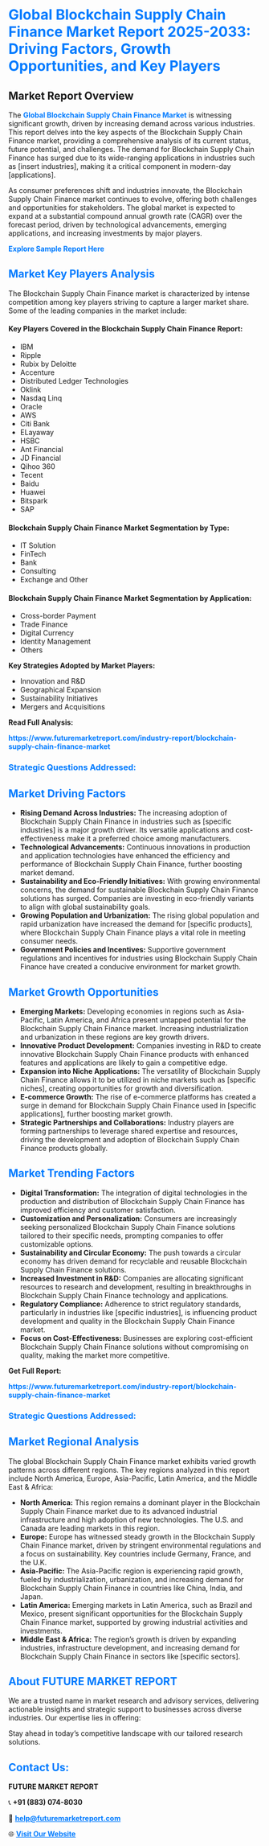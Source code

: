 <h1 style="color: #007BFF;">Global Blockchain Supply Chain Finance Market Report 2025-2033: Driving Factors, Growth Opportunities, and Key Players</h1>

<section id="overview">
<h2>Market Report Overview</h2>
<p>The <a href="https://www.futuremarketreport.com/industry-report/blockchain-supply-chain-finance-market" style="color: #007BFF; text-decoration: none;"><strong>Global Blockchain Supply Chain Finance Market</strong></a> is witnessing significant growth, driven by increasing demand across various industries. This report delves into the key aspects of the Blockchain Supply Chain Finance market, providing a comprehensive analysis of its current status, future potential, and challenges. The demand for Blockchain Supply Chain Finance has surged due to its wide-ranging applications in industries such as [insert industries], making it a critical component in modern-day [applications].</p>
<p>As consumer preferences shift and industries innovate, the Blockchain Supply Chain Finance market continues to evolve, offering both challenges and opportunities for stakeholders. The global market is expected to expand at a substantial compound annual growth rate (CAGR) over the forecast period, driven by technological advancements, emerging applications, and increasing investments by major players.</p>
</section>

<section id="overview">
<p><a href="https://www.futuremarketreport.com/request-sample/reportId=27415" style="color: #007BFF; text-decoration: none;"><strong>Explore Sample Report Here</strong></a></p>
</section>

<section id="key-players">
<h2 style="color: #007BFF;">Market Key Players Analysis</h2>
<p>The Blockchain Supply Chain Finance market is characterized by intense competition among key players striving to capture a larger market share. Some of the leading companies in the market include:</p>
<h4>Key Players Covered in the Blockchain Supply Chain Finance Report:</h4>
<ul><li>IBM</li><li>Ripple</li><li>Rubix by Deloitte</li><li>Accenture</li><li>Distributed Ledger Technologies</li><li>Oklink</li><li>Nasdaq Linq</li><li>Oracle</li><li>AWS</li><li>Citi Bank</li><li>ELayaway</li><li>HSBC</li><li>Ant Financial</li><li>JD Financial</li><li>Qihoo 360</li><li>Tecent</li><li>Baidu</li><li>Huawei</li><li>Bitspark</li><li>SAP</li></ul>
<h4>Blockchain Supply Chain Finance Market Segmentation by Type:</h4>
<ul><li>IT Solution</li><li>FinTech</li><li>Bank</li><li>Consulting</li><li>Exchange and Other</li></ul>

<h4>Blockchain Supply Chain Finance Market Segmentation by Application:</h4>
<ul><li>Cross-border Payment</li><li>Trade Finance</li><li>Digital Currency</li><li>Identity Management</li><li>Others</li></ul>
<p><strong>Key Strategies Adopted by Market Players:</strong></p>
<ul>
<li>Innovation and R&D</li>
<li>Geographical Expansion</li>
<li>Sustainability Initiatives</li>
<li>Mergers and Acquisitions</li>
</ul>
</section>

<section>
<p><strong>Read Full Analysis: </strong></p><a href="https://www.futuremarketreport.com/industry-report/blockchain-supply-chain-finance-market" style="color: #007BFF; text-decoration: none;"><strong>https://www.futuremarketreport.com/industry-report/blockchain-supply-chain-finance-market</strong></a>
<h3 style="color: #007BFF;">Strategic Questions Addressed:</h3>
</section>

<section id="driving-factors">
<h2 style="color: #007BFF;">Market Driving Factors</h2>
<ul>
<li><strong>Rising Demand Across Industries:</strong> The increasing adoption of Blockchain Supply Chain Finance in industries such as [specific industries] is a major growth driver. Its versatile applications and cost-effectiveness make it a preferred choice among manufacturers.</li>
<li><strong>Technological Advancements:</strong> Continuous innovations in production and application technologies have enhanced the efficiency and performance of Blockchain Supply Chain Finance, further boosting market demand.</li>
<li><strong>Sustainability and Eco-Friendly Initiatives:</strong> With growing environmental concerns, the demand for sustainable Blockchain Supply Chain Finance solutions has surged. Companies are investing in eco-friendly variants to align with global sustainability goals.</li>
<li><strong>Growing Population and Urbanization:</strong> The rising global population and rapid urbanization have increased the demand for [specific products], where Blockchain Supply Chain Finance plays a vital role in meeting consumer needs.</li>
<li><strong>Government Policies and Incentives:</strong> Supportive government regulations and incentives for industries using Blockchain Supply Chain Finance have created a conducive environment for market growth.</li>
</ul>
</section>

<section id="growth-opportunities">
<h2 style="color: #007BFF;">Market Growth Opportunities</h2>
<ul>
<li><strong>Emerging Markets:</strong> Developing economies in regions such as Asia-Pacific, Latin America, and Africa present untapped potential for the Blockchain Supply Chain Finance market. Increasing industrialization and urbanization in these regions are key growth drivers.</li>
<li><strong>Innovative Product Development:</strong> Companies investing in R&D to create innovative Blockchain Supply Chain Finance products with enhanced features and applications are likely to gain a competitive edge.</li>
<li><strong>Expansion into Niche Applications:</strong> The versatility of Blockchain Supply Chain Finance allows it to be utilized in niche markets such as [specific niches], creating opportunities for growth and diversification.</li>
<li><strong>E-commerce Growth:</strong> The rise of e-commerce platforms has created a surge in demand for Blockchain Supply Chain Finance used in [specific applications], further boosting market growth.</li>
<li><strong>Strategic Partnerships and Collaborations:</strong> Industry players are forming partnerships to leverage shared expertise and resources, driving the development and adoption of Blockchain Supply Chain Finance products globally.</li>
</ul>
</section>

<section id="trending-factors">
<h2 style="color: #007BFF;">Market Trending Factors</h2>
<ul>
<li><strong>Digital Transformation:</strong> The integration of digital technologies in the production and distribution of Blockchain Supply Chain Finance has improved efficiency and customer satisfaction.</li>
<li><strong>Customization and Personalization:</strong> Consumers are increasingly seeking personalized Blockchain Supply Chain Finance solutions tailored to their specific needs, prompting companies to offer customizable options.</li>
<li><strong>Sustainability and Circular Economy:</strong> The push towards a circular economy has driven demand for recyclable and reusable Blockchain Supply Chain Finance solutions.</li>
<li><strong>Increased Investment in R&D:</strong> Companies are allocating significant resources to research and development, resulting in breakthroughs in Blockchain Supply Chain Finance technology and applications.</li>
<li><strong>Regulatory Compliance:</strong> Adherence to strict regulatory standards, particularly in industries like [specific industries], is influencing product development and quality in the Blockchain Supply Chain Finance market.</li>
<li><strong>Focus on Cost-Effectiveness:</strong> Businesses are exploring cost-efficient Blockchain Supply Chain Finance solutions without compromising on quality, making the market more competitive.</li>
</ul>
</section>

<section>
<p><strong>Get Full Report: </strong></p><a href="https://www.futuremarketreport.com/industry-report/blockchain-supply-chain-finance-market" style="color: #007BFF; text-decoration: none;"><strong>https://www.futuremarketreport.com/industry-report/blockchain-supply-chain-finance-market</strong></a>
<h3 style="color: #007BFF;">Strategic Questions Addressed:</h3>
</section>


<section id="regional-analysis">
<h2 style="color: #007BFF;">Market Regional Analysis</h2>
<p>The global Blockchain Supply Chain Finance market exhibits varied growth patterns across different regions. The key regions analyzed in this report include North America, Europe, Asia-Pacific, Latin America, and the Middle East & Africa:</p>
<ul>
<li><strong>North America:</strong> This region remains a dominant player in the Blockchain Supply Chain Finance market due to its advanced industrial infrastructure and high adoption of new technologies. The U.S. and Canada are leading markets in this region.</li>
<li><strong>Europe:</strong> Europe has witnessed steady growth in the Blockchain Supply Chain Finance market, driven by stringent environmental regulations and a focus on sustainability. Key countries include Germany, France, and the U.K.</li>
<li><strong>Asia-Pacific:</strong> The Asia-Pacific region is experiencing rapid growth, fueled by industrialization, urbanization, and increasing demand for Blockchain Supply Chain Finance in countries like China, India, and Japan.</li>
<li><strong>Latin America:</strong> Emerging markets in Latin America, such as Brazil and Mexico, present significant opportunities for the Blockchain Supply Chain Finance market, supported by growing industrial activities and investments.</li>
<li><strong>Middle East & Africa:</strong> The region’s growth is driven by expanding industries, infrastructure development, and increasing demand for Blockchain Supply Chain Finance in sectors like [specific sectors].</li>
</ul>
</section>

<footer>
<h2 style="color: #007BFF;">About FUTURE MARKET REPORT</h2>
<p>We are a trusted name in market research and advisory services, delivering actionable insights and strategic support to businesses across diverse industries. Our expertise lies in offering:</p>

<p>Stay ahead in today’s competitive landscape with our tailored research solutions.</p>

<h2 style="color: #007BFF;">Contact Us:</h2>
<p><strong>FUTURE MARKET REPORT</strong></p>
<p>📞 <strong>+91 (883) 074-8030</strong></p>
<p>📧 <strong><a href="mailto:help@futuremarketreport.com" style="color: #007BFF;">help@futuremarketreport.com</a></strong></p>
<p>🌐 <strong><a href="https://www.futuremarketreport.com/" style="color: #007BFF;">Visit Our Website</a></strong></p>
</footer>